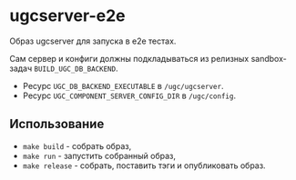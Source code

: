 # ugcserver-e2e

Образ ugcserver для запуска в e2e тестах.

Сам сервер и конфиги должны подкладываться из релизных sandbox-задач `BUILD_UGC_DB_BACKEND`.

- Ресурс `UGC_DB_BACKEND_EXECUTABLE` в `/ugc/ugcserver`.
- Ресурс `UGC_COMPONENT_SERVER_CONFIG_DIR` в `/ugc/config`.

## Использование

- `make build` - собрать образ,
- `make run` - запустить собранный образ,
- `make release` - собрать, поставить тэги и опубликовать образ.
